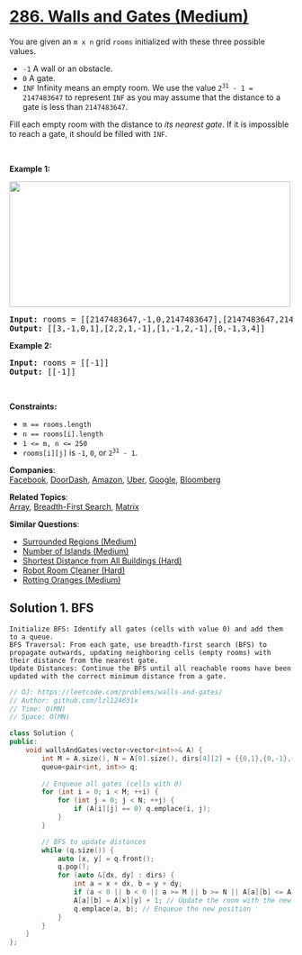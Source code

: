 # [286. Walls and Gates (Medium)](https://leetcode.com/problems/walls-and-gates/)

<p>You are given an <code>m x n</code> grid <code>rooms</code>&nbsp;initialized with these three possible values.</p>

<ul>
	<li><code>-1</code>&nbsp;A wall or an obstacle.</li>
	<li><code>0</code> A gate.</li>
	<li><code>INF</code> Infinity means an empty room. We use the value <code>2<sup>31</sup> - 1 = 2147483647</code> to represent <code>INF</code> as you may assume that the distance to a gate is less than <code>2147483647</code>.</li>
</ul>

<p>Fill each empty room with the distance to <em>its nearest gate</em>. If it is impossible to reach a gate, it should be filled with <code>INF</code>.</p>

<p>&nbsp;</p>
<p><strong>Example 1:</strong></p>
<img alt="" src="https://assets.leetcode.com/uploads/2021/01/03/grid.jpg" style="width: 500px; height: 223px;">
<pre><strong>Input:</strong> rooms = [[2147483647,-1,0,2147483647],[2147483647,2147483647,2147483647,-1],[2147483647,-1,2147483647,-1],[0,-1,2147483647,2147483647]]
<strong>Output:</strong> [[3,-1,0,1],[2,2,1,-1],[1,-1,2,-1],[0,-1,3,4]]
</pre>

<p><strong>Example 2:</strong></p>

<pre><strong>Input:</strong> rooms = [[-1]]
<strong>Output:</strong> [[-1]]
</pre>

<p>&nbsp;</p>
<p><strong>Constraints:</strong></p>

<ul>
	<li><code>m == rooms.length</code></li>
	<li><code>n == rooms[i].length</code></li>
	<li><code>1 &lt;= m, n &lt;= 250</code></li>
	<li><code>rooms[i][j]</code> is <code>-1</code>, <code>0</code>, or <code>2<sup>31</sup> - 1</code>.</li>
</ul>


**Companies**:  
[Facebook](https://leetcode.com/company/facebook), [DoorDash](https://leetcode.com/company/doordash), [Amazon](https://leetcode.com/company/amazon), [Uber](https://leetcode.com/company/uber), [Google](https://leetcode.com/company/google), [Bloomberg](https://leetcode.com/company/bloomberg)

**Related Topics**:  
[Array](https://leetcode.com/tag/array/), [Breadth-First Search](https://leetcode.com/tag/breadth-first-search/), [Matrix](https://leetcode.com/tag/matrix/)

**Similar Questions**:
* [Surrounded Regions (Medium)](https://leetcode.com/problems/surrounded-regions/)
* [Number of Islands (Medium)](https://leetcode.com/problems/number-of-islands/)
* [Shortest Distance from All Buildings (Hard)](https://leetcode.com/problems/shortest-distance-from-all-buildings/)
* [Robot Room Cleaner (Hard)](https://leetcode.com/problems/robot-room-cleaner/)
* [Rotting Oranges (Medium)](https://leetcode.com/problems/rotting-oranges/)

## Solution 1. BFS
	
	Initialize BFS: Identify all gates (cells with value 0) and add them to a queue.
	BFS Traversal: From each gate, use breadth-first search (BFS) to propagate outwards, updating neighboring cells (empty rooms) with their distance from the nearest gate.
	Update Distances: Continue the BFS until all reachable rooms have been updated with the correct minimum distance from a gate.

```cpp
// OJ: https://leetcode.com/problems/walls-and-gates/
// Author: github.com/lzl124631x
// Time: O(MN)
// Space: O(MN)

class Solution {
public:
    void wallsAndGates(vector<vector<int>>& A) {
        int M = A.size(), N = A[0].size(), dirs[4][2] = {{0,1},{0,-1},{1,0},{-1,0}}; 
        queue<pair<int, int>> q;
        
        // Enqueue all gates (cells with 0)
        for (int i = 0; i < M; ++i) {
            for (int j = 0; j < N; ++j) {
                if (A[i][j] == 0) q.emplace(i, j);
            }
        }

        // BFS to update distances
        while (q.size()) {
            auto [x, y] = q.front();
            q.pop();
            for (auto &[dx, dy] : dirs) {
                int a = x + dx, b = y + dy;
                if (a < 0 || b < 0 || a >= M || b >= N || A[a][b] <= A[x][y] + 1) continue; 
                A[a][b] = A[x][y] + 1; // Update the room with the new distance
                q.emplace(a, b); // Enqueue the new position
            }
        }
    }
};

```
